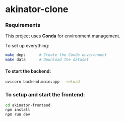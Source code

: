 # akinator-clone

### Requirements
This project uses **Conda** for environment management.

To set up everything:

```bash
make deps      # Create the Conda environment
make data      # Download the dataset
```

#### To start the backend:
```bash
uvicorn backend.main:app --reload
```

### To setup and start the frontend:
```bash
cd akinator-frontend
npm install
npm run dev
```

